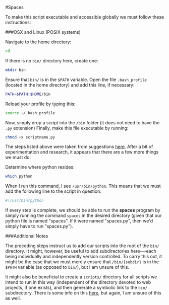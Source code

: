 #Spaces

To make this script executable and accessible globally we must follow these instructions:

###OSX and Linux (POSIX systems)

Navigate to the home directory:

```bash
cd
```

If there is no `bin/` directory here, create one:

```bash
mkdir bin
```

Ensure that `bin/` is in the `$PATH` variable. Open the file `.bash_profile` (located in the home directory) and add this line, if necessary:

```bash
PATH=$PATH:$HOME/bin
```

Reload your profile by typing this:

```bash
source ~/.bash_profile
```

Now, simply drop a script into the `/bin` folder (it does not need to have the `.py` extension) Finally, make this file executable by running:

```bash
chmod +x scriptname.py
```

The steps listed above were taken from suggestions [here](https://shapeshed.com/using-custom-shell-scripts-on-osx-or-linux/). After a bit of experimentation and research, it appears that there are a few more things we must do:

Determine where python resides:

```bash
which python
```

When I run this command, I see `/usr/bin/python`. This means that we must add the following line to the script in question:

```bash
#!/usr/bin/python
```

If every step is complete, we should be able to run the **spaces** program by simply running the command `spaces` in the desired directory (given that our python file is named "spaces". If it were named "spaces.py", then we'd simply have to run "spaces.py").

###Additional Notes

The preceding steps instruct us to add our scripts into the root of the `bin/` directory. It might, however, be useful to add subdirectories here---each being individually and independently version controlled. To carry this out, it might be the case that we must merely ensure that `/bin/{subdir}` is in the `$PATH` variable (as opposed to `bin/`), but I am unsure of this.

It might also be beneficial to create a `scripts/` directory for all scripts we intend to run in this way (independent of the directory devoted to web projects, if one exists), and then generate a symbolic link to the `bin/` subdirectory. There is some info on this [here](http://apple.stackexchange.com/questions/115646/how-can-i-create-a-symbolic-link-in-terminal), but again, I am unsure of this as well.
